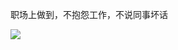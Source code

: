 职场上做到，不抱怨工作，不说同事坏话

![](C:\Users\franztao\AppData\Roaming\marktext\images\2022-10-21-23-25-17-0744a52021421e3d0b05fe95f46ea7f.jpg)
